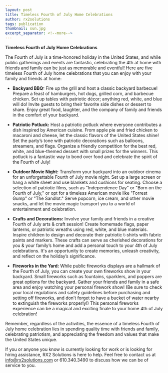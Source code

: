```yaml
---
layout: post
title: Timeless Fourth of July Home Celebrations
author: rx2solutions
tags: publication
thumbnail: sun.jpg
excerpt_separator: <!--more-->
---
```

**Timeless Fourth of July Home Celebrations**

The Fourth of July is a time-honored holiday in the United States, and while public gatherings and events are fantastic, celebrating the 4th at home with friends and family can be just as memorable and eventful! Here are five timeless Fourth of July home celebrations that you can enjoy with your family and friends at home:  <!--more--> <br>

- **Backyard BBQ:** Fire up the grill and host a classic backyard barbecue! Prepare a feast of hamburgers, hot dogs, grilled corn, and barbecue chicken. Set up tables with patriotic décor; anything red, white, and blue will do!  Invite guests to bring their favorite side dishes or dessert to share. Enjoy great food, laughter, and the company of family and friends in the comfort of your backyard. 

- **Patriotic Potluck:** Host a patriotic potluck where everyone contributes a dish inspired by American cuisine. From apple pie and fried chicken to macaroni and cheese, let the classic flavors of the United States shine! Set the party’s tone with patriotic decorations such as balloons, streamers, and flags. Organize a friendly competition for the best red, white, and blue-themed dessert with small prizes for the winners. This potluck is a fantastic way to bond over food and celebrate the spirit of the Fourth of July! <br>

- **Outdoor Movie Night:** Transform your backyard into an outdoor cinema for an unforgettable Fourth of July movie night. Set up a large screen or hang a white sheet and use blankets and cushions for seating. Choose a selection of patriotic films, such as "Independence Day" or "Born on the Fourth of July," or opt for a timeless American movie like "Forrest Gump" or "The Sandlot." Serve popcorn, ice cream, and other movie snacks, and let the movie magic transport you to a world of entertainment and celebration.  

- **Crafts and Decorations:** Involve your family and friends in a creative Fourth of July arts & craft session! Create homemade flags, paper lanterns, or patriotic wreaths using red, white, and blue materials. Inspire children to design and decorate their patriotic t-shirts with fabric paints and markers. These crafts can serve as cherished decorations for you & your family’s home and add a personal touch to your 4th of July celebrations. It's an opportunity to create memories, unleash creativity, and reflect on the holiday’s significance.  

- **Fireworks in the Yard:** While public fireworks displays are a hallmark of the Fourth of July, you can create your own fireworks show in your backyard. Small fireworks such as fountains, sparklers, and poppers are great options for the backyard. Gather your friends and family in a safe area and enjoy watching your personal firework show! (Be sure to check your local regulations and safety guidelines before purchasing and setting off fireworks, and don’t forget to have a bucket of water nearby to extinguish the fireworks properly!) This personal fireworks experience can be a magical and exciting finale to your home 4th of July celebration! 

Remember, regardless of the activities, the essence of a timeless Fourth of July home celebration lies in spending quality time with friends and family, celebrating patriotism, and appreciating the freedom and values that make the United States unique.

If you or anyone you know is currently looking for work or is looking for hiring assistance, RX2 Solutions is here to help. Feel free to contact us at [info@rx2solutions.com](mailto:info@rx2solutions.com) or 610.340.3490 to discuss how we can be of service to you.
